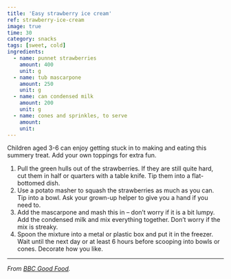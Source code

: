 ```yaml
---
title: 'Easy strawberry ice cream'
ref: strawberry-ice-cream
image: true
time: 30
category: snacks
tags: [sweet, cold]
ingredients:
  - name: punnet strawberries
    amount: 400
    unit: g
  - name: tub mascarpone
    amount: 250
    unit: g
  - name: can condensed milk
    amount: 200
    unit: g
  - name: cones and sprinkles, to serve
    amount:
    unit:
---
```


Children aged 3-6 can enjoy getting stuck in to making and eating this summery treat. Add your own toppings for extra fun.

1. Pull the green hulls out of the strawberries. If they are still quite hard, cut them in half or quarters with a table knife. Tip them into a flat-bottomed dish.
2. Use a potato masher to squash the strawberries as much as you can. Tip into a bowl. Ask your grown-up helper to give you a hand if you need to.
3. Add the mascarpone and mash this in – don’t worry if it is a bit lumpy. Add the condensed milk and mix everything together. Don’t worry if the mix is streaky.
4. Spoon the mixture into a metal or plastic box and put it in the freezer. Wait until the next day or at least 6 hours before scooping into bowls or cones. Decorate how you like.

---

_From [BBC Good Food](https://www.bbcgoodfood.com/recipes/531636/easy-strawberry-ice-cream)._
